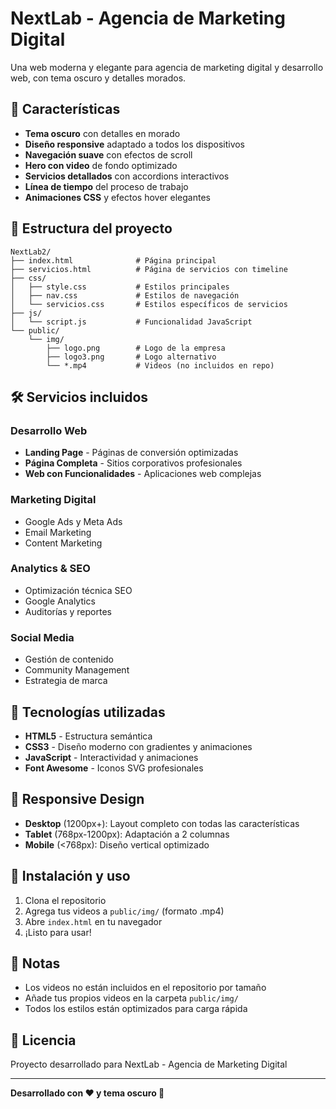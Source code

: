 # NextLab - Agencia de Marketing Digital

Una web moderna y elegante para agencia de marketing digital y desarrollo web, con tema oscuro y detalles morados.

## 🎯 Características

- **Tema oscuro** con detalles en morado
- **Diseño responsive** adaptado a todos los dispositivos
- **Navegación suave** con efectos de scroll
- **Hero con video** de fondo optimizado
- **Servicios detallados** con accordions interactivos
- **Línea de tiempo** del proceso de trabajo
- **Animaciones CSS** y efectos hover elegantes

## 📁 Estructura del proyecto

```
NextLab2/
├── index.html              # Página principal
├── servicios.html          # Página de servicios con timeline
├── css/
│   ├── style.css           # Estilos principales
│   ├── nav.css             # Estilos de navegación
│   └── servicios.css       # Estilos específicos de servicios
├── js/
│   └── script.js           # Funcionalidad JavaScript
└── public/
    └── img/
        ├── logo.png        # Logo de la empresa
        ├── logo3.png       # Logo alternativo
        └── *.mp4           # Videos (no incluidos en repo)
```

## 🛠️ Servicios incluidos

### Desarrollo Web
- **Landing Page** - Páginas de conversión optimizadas
- **Página Completa** - Sitios corporativos profesionales  
- **Web con Funcionalidades** - Aplicaciones web complejas

### Marketing Digital
- Google Ads y Meta Ads
- Email Marketing
- Content Marketing

### Analytics & SEO
- Optimización técnica SEO
- Google Analytics
- Auditorías y reportes

### Social Media
- Gestión de contenido
- Community Management
- Estrategia de marca

## 🎨 Tecnologías utilizadas

- **HTML5** - Estructura semántica
- **CSS3** - Diseño moderno con gradientes y animaciones
- **JavaScript** - Interactividad y animaciones
- **Font Awesome** - Iconos SVG profesionales

## 📱 Responsive Design

- **Desktop** (1200px+): Layout completo con todas las características
- **Tablet** (768px-1200px): Adaptación a 2 columnas
- **Mobile** (<768px): Diseño vertical optimizado

## 🚀 Instalación y uso

1. Clona el repositorio
2. Agrega tus videos a `public/img/` (formato .mp4)
3. Abre `index.html` en tu navegador
4. ¡Listo para usar!

## 📝 Notas

- Los videos no están incluidos en el repositorio por tamaño
- Añade tus propios videos en la carpeta `public/img/`
- Todos los estilos están optimizados para carga rápida

## 📄 Licencia

Proyecto desarrollado para NextLab - Agencia de Marketing Digital

---

**Desarrollado con ❤️ y tema oscuro 🌙** 
